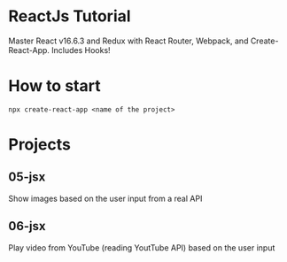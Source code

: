 # ReactJs Tutorial

Master React v16.6.3 and Redux with React Router, Webpack, and Create-React-App. Includes Hooks!

# How to start

```
npx create-react-app <name of the project>
```

# Projects

## 05-jsx
Show images based on the user input from a real API

## 06-jsx
Play video from YouTube (reading YoutTube API) based on the user input